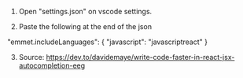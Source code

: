 1. Open "settings.json" on vscode settings. 

2. Paste the following at the end of the json

"emmet.includeLanguages": {
        "javascript": "javascriptreact"
    }

3. Source:
https://dev.to/davidemaye/write-code-faster-in-react-jsx-autocompletion-eeg
